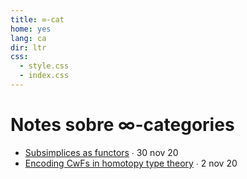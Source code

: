 ```yaml
---
title: ∞-cat
home: yes
lang: ca
dir: ltr
css:
  - style.css
  - index.css
---
```


# Notes sobre ∞-categories

- [Subsimplices as functors](30-11-20.html) ∙ 30 nov 20
- [Encoding CwFs in homotopy type theory](16-10-20.html) ∙ 2 nov 20
